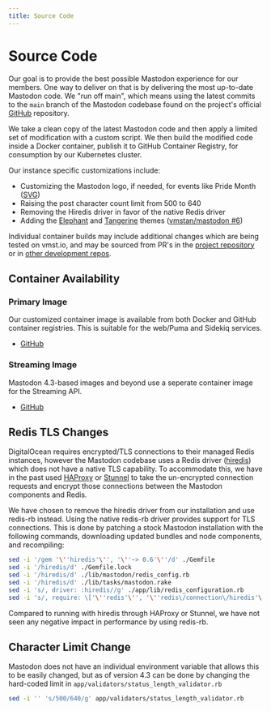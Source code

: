```yaml
---
title: Source Code
---
```


# Source Code

Our goal is to provide the best possible Mastodon experience for our members.
One way to deliver on that is by delivering the most up-to-date Mastodon code.
We "run off main", which means using the latest commits to the `main` branch of the Mastodon codebase found on the project's official [GitHub](https://github.com/mastodon/mastodon) repository.

We take a clean copy of the latest Mastodon code and then apply a limited set of modification with a custom script.
We then build the modified code inside a Docker container, publish it to GitHub Container Registry, for consumption by our Kubernetes cluster.

Our instance specific customizations include:

- Customizing the Mastodon logo, if needed, for events like Pride Month ([SVG](https://cdn.vmst.io/docs/masto-pride.zip))
- Raising the post character count limit from 500 to 640
- Removing the Hiredis driver in favor of the native Redis driver
- Adding the [Elephant](/clients/elephant) and [Tangerine](/clients/tangerine) themes ([vmstan/mastodon #6](https://github.com/vmstan/mastodon/pull/6))

Individual container builds may include additional changes which are being tested on vmst.io, and may be sourced from PR's in the [project repository](https://github.com/mastodon/mastodon) or in [other development repos](https://github.com/mastodon/vmstan).

## Container Availability

### Primary Image

Our customized container image is available from both Docker and GitHub container registries. This is suitable for the web/Puma and Sidekiq services.

- [GitHub](https://github.com/users/vmstan/packages/container/package/mastodon)

### Streaming Image

Mastodon 4.3-based images and beyond use a seperate container image for the Streaming API.

- [GitHub](https://github.com/users/vmstan/packages/container/package/mastodon-streaming)

## Redis TLS Changes

DigitalOcean requires encrypted/TLS connections to their managed Redis instances, however the Mastodon codebase uses a Redis driver ([hiredis](https://github.com/redis/hiredis-rb)) which does not have a native TLS capability.
To accommodate this, we have in the past used [HAProxy](https://www.haproxy.org) or [Stunnel](https://www.stunnel.org) to take the un-encrypted connection requests and encrypt those connections between the Mastodon components and Redis.

We have chosen to remove the hiredis driver from our installation and use redis-rb instead.
Using the native redis-rb driver provides support for TLS connections.
This is done by patching a stock Mastodon installation with the following commands, downloading updated bundles and node components, and recompiling:

```bash
sed -i '/gem '\''hiredis'\'', '\''~> 0.6'\''/d' ./Gemfile
sed -i '/hiredis/d' ./Gemfile.lock
sed -i '/hiredis/d' ./lib/mastodon/redis_config.rb
sed -i '/hiredis/d' ./lib/tasks/mastodon.rake
sed -i 's/, driver: :hiredis//g' ./app/lib/redis_configuration.rb
sed -i 's/, require: \['\''redis'\'', '\''redis\/connection\/hiredis'\''\]//' ./Gemfile
```

Compared to running with hiredis through HAProxy or Stunnel, we have not seen any negative impact in performance by using redis-rb.

## Character Limit Change

Mastodon does not have an individual environment variable that allows this to be easily changed, but as of version 4.3 can be done by changing the hard-coded limit in `app/validators/status_length_validator.rb`

```bash
sed -i '' 's/500/640/g' app/validators/status_length_validator.rb
```